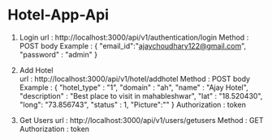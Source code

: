 # Hotel-App-Api
1. Login
        url : http://localhost:3000/api/v1/authentication/login
        Method : POST
        body Example : {
                            "email_id":"ajaychoudhary122@gmail.com",
                            "password" : "admin"
                        }
2. Add Hotel      
        url : http://localhost:3000/api/v1/hotel/addhotel
          Method : POST
          body Example : {
                            "hotel_type" : "1",
                            "domain" : "ah",
                            "name" : "Ajay Hotel",
                            "description" : "Best place to visit in mahableshwar",
                            "lat" : "18.520430",
                            "long": "73.856743",
                            "status" : 1,
                            "Picture":""
                         }
         Authorization : token
         
3. Get Users
        url : http://localhost:3000/api/v1/users/getusers
        Method : GET
        Authorization : token
        
         
